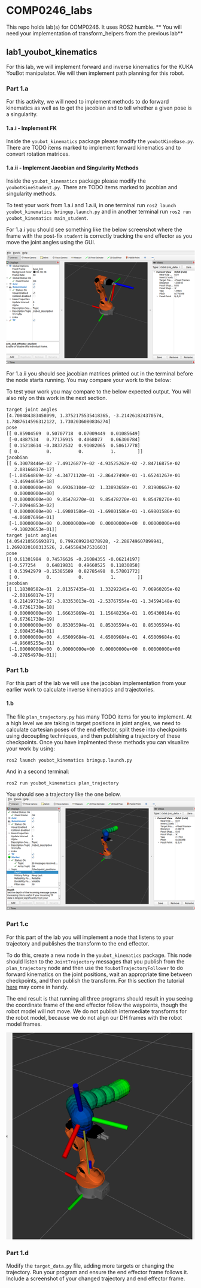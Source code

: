 # COMP0246_labs

This repo holds lab(s) for COMP0246. It uses ROS2 humble. ** You will need your implementation of transform_helpers from the previous lab**

## lab1_youbot_kinematics
For this lab, we will implement forward and inverse kinematics for the KUKA YouBot manipulator. We will then implement path planning for this robot.

### Part 1.a

For this activity, we will need to implement methods to do forward kinematics as well as to get the jacobian and to tell whether a given pose is a singularity.

#### 1.a.i - Implement FK
Inside the `youbot_kinematics` package please modify the `youbotKineBase.py`. There are TODO items marked to implement forward kinematics and to convert rotation matrices.

#### 1.a.ii - Implement Jacobian and Singularity Methods
Inside the `youbot_kinematics` package please modify the `youbotKineStudent.py`. There are TODO items marked to jacobian and singularity methods.

To test your work from 1.a.i and 1.a.ii, in one terminal run `ros2 launch youbot_kinematics bringup.launch.py` and in another terminal run `ros2 run youbot_kinematics main_student`. 

For 1.a.i you should see something like the below screenshot where the frame with the post-fix `student` is correctly tracking the end effector as you move the joint angles using the GUI.

![fk](assets/lab2/forward_kinematics.png)

For 1.a.ii you should see jacobian matrices printed out in the terminal before the node starts running. You may compare your work to the below:

To test your work you may compare to the below expected output. You will also rely on this work in the next section.

```
target joint angles
[4.708484383458099, 1.3752175535418365, -3.214261824370574, 1.7887614596312122, 1.7302036080836274]
pose
[[ 0.85904569  0.50707718  0.07009449  0.01085649]
 [-0.4887534   0.77176915  0.4068077   0.06300784]
 [ 0.15218614 -0.38372532  0.91082065  0.58617778]
 [ 0.          0.          0.          1.        ]]
jacobian
[[ 6.30078446e-02 -7.49126877e-02 -4.93525262e-02 -2.84716875e-02
   2.08166817e-17]
 [-1.08564869e-02 -4.34771120e-01 -2.86427490e-01 -1.65241267e-01
  -3.46944695e-18]
 [ 0.00000000e+00  9.69363104e-02  1.33893658e-01  7.81900667e-02
   0.00000000e+00]
 [ 0.00000000e+00  9.85478270e-01  9.85478270e-01  9.85478270e-01
  -7.00944853e-02]
 [ 0.00000000e+00 -1.69801586e-01 -1.69801586e-01 -1.69801586e-01
  -4.06807696e-01]
 [-1.00000000e+00  0.00000000e+00  0.00000000e+00  0.00000000e+00
  -9.10820653e-01]]
target joint angles
[4.054210505693871, 0.7992699204278928, -2.288749607899941, 1.2692020100313526, 2.645584347531603]
pose
[[ 0.61301984  0.74576626 -0.26084355 -0.06214197]
 [-0.577254    0.64819831  0.49660525  0.11830858]
 [ 0.53942979 -0.15385589  0.82785498  0.57801772]
 [ 0.          0.          0.          1.        ]]
jacobian
[[ 1.18308582e-01  2.01357435e-01  1.33292245e-01  7.06960205e-02
  -2.08166817e-17]
 [ 6.21419731e-02 -3.83353013e-01 -2.53767554e-01 -1.34594148e-01
  -8.67361738e-18]
 [ 0.00000000e+00  1.66635869e-01  1.15648236e-01  1.05430014e-01
  -8.67361738e-19]
 [ 0.00000000e+00  8.85305594e-01  8.85305594e-01  8.85305594e-01
   2.60843548e-01]
 [ 0.00000000e+00  4.65009684e-01  4.65009684e-01  4.65009684e-01
  -4.96605255e-01]
 [-1.00000000e+00  0.00000000e+00  0.00000000e+00  0.00000000e+00
  -8.27854978e-01]]
```


### Part 1.b
For this part of the lab we will use the jacobian implementation from your earlier work to calculate inverse kinematics and trajectories.

#### 1.b
The file `plan_trajectory.py` has many TODO items for you to implement. At a high level we are taking in target positions in joint angles, we need to calculate cartesian poses of the end effector, split these into checkpoints using decoupling techniques, and then publishing a trajectory of these checkpoints. Once you have implmented these methods you can visualize your work by using:

```
ros2 launch youbot_kinematics bringup.launch.py
```

And in a second terminal:
```
ros2 run youbot_kinematics plan_trajectory
```

You should see a trajectory like the one below.
![traj](assets/lab2/markers.png)

### Part 1.c

For this part of the lab you will implement a node that listens to your trajectory and publishes the transform to the end effector.

To do this, create a new node in the `youbot_kinematics` package. This node should listen to the `JointTrajectory` messages that you publish from the `plan_trajectory` node and then use the `YoubotTrajectoryFollower` to do forward kinematics on the joint positions, wait an appropriate time between checkpoints, and then publish the transform. For this section the tutorial [here](https://docs.ros.org/en/humble/Tutorials/Beginner-Client-Libraries/Writing-A-Simple-Py-Publisher-And-Subscriber.html) may come in handy.

The end result is that running all three programs should result in you seeing the coordinate frame of the end effector follow the waypoints, though the robot model will not move. We do not publish intermediate transforms for the robot model, because we do not align our DH frames with the robot model frames.

![coord_frame_moving](assets/lab2/coordinate_frame_moving.png)

### Part 1.d

Modify the `target_data.py` file, adding more targets or changing the trajectory. Run your program and ensure the end effector frame follows it. Include a screenshot of your changed trajectory and end effector frame.
